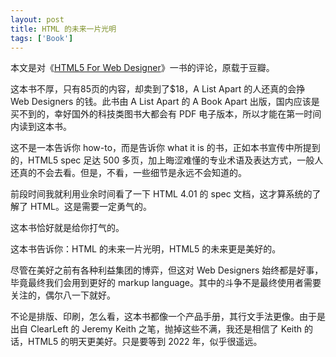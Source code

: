 ```yaml
---
layout: post
title: HTML 的未来一片光明
tags: ['Book']
---
```


本文是对《[HTML5 For Web Designer](http://book.douban.com/subject/4903307/)》一书的评论，原载于豆瓣。

这本书不厚，只有85页的内容，却卖到了$18，A List Apart 的人还真的会挣 Web Designers 的钱。此书由 A List Apart 的 A Book Apart 出版，国内应该是买不到的，幸好国外的科技类图书大都会有 PDF 电子版本，所以才能在第一时间内读到这本书。

这不是一本告诉你 how-to，而是告诉你 what it is 的书，正如本书宣传中所提到的，HTML5 spec 足达 500 多页，加上晦涩难懂的专业术语及表达方式，一般人还真的不会去看。但是，不看，一些细节是永远不会知道的。

前段时间我就利用业余时间看了一下 HTML 4.01 的 spec 文档，这才算系统的了解了 HTML。这是需要一定勇气的。

这本书恰好就是给你打气的。

这本书告诉你：HTML 的未来一片光明，HTML5 的未来更是美好的。

尽管在美好之前有各种利益集团的博弈，但这对 Web Designers 始终都是好事，毕竟最终我们会用到更好的 markup language。其中的斗争不是最终使用者需要关注的，偶尔八一下就好。

不论是排版、印刷，怎么看，这本书都像一个产品手册，其行文手法更像。由于是出自 ClearLeft 的 Jeremy Keith 之笔，抛掉这些不满，我还是相信了 Keith 的话，HTML5 的明天更美好。只是要等到 2022 年，似乎很遥远。
